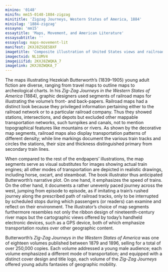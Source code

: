 ```yaml
---
minino: '0148'
minifn: mm15-0148-1884-zigzag
minititle: 'Zigzag Journeys, Western States of America, 1884'
minislug: '1884-zigzag'
essayno: 'mm15'
essaytitle: 'Maps, Movement, and American Literature'
essaysubtitle: ''
essayslug: maps-movement-lit
manifest: 2KXJ8ZSQESBXF
imagetitle: 'Composite illustration of United States views and railroad map segments'
imagectxid: NL1UMV4
imageiiifid: 2KXJ8ZWQKA_7
imagelink: 2KXJ8ZWQKA_7
---
```

The maps illustrating Hezekiah Butterworth’s (1839–1905) young adult fiction are diverse, ranging from travel maps to outline maps to archeological charts. In his _Zig-Zag Journeys in the Western States of America_ (1884), graphic designers used segments of railroad maps for illustrating the volume’s front- and back-papers. Railroad maps had a distinct look because they privileged information pertaining either to the railroad network or to a particular railroad company. Thus they showed stations, intersections, and depots but excluded other mappable transportation networks, such turnpikes and canals, not to mention topographical features like mountains or rivers. As shown by the decorative map segments, railroad maps also display transportation patterns of different density; while line markings document the various train tracks and circles the stations, their size and thickness distinguished primary from secondary train lines. 

When compared to the rest of the endpapers’ illustrations, the map segments serve as visual substitutes for images showing actual train engines; all other modes of transportation are depicted in realistic drawings, including horse, oxcart, and steamboat. The book illustrator thus anticipated Butterworth’s narrative plot. On one hand, it emphasizes the speed of trains. On the other hand, it documents a rather unevenly paced journey across the west, jumping from episode to episode, as if imitating a train’s rushed journey along the prescribed path of railroad tracks, only to be interrupted by scheduled stops during which passengers (or readers) can examine and reflect on their environment. The illustrator’s choice of map segments furthermore resembles not only the ribbon design of nineteenth-century river maps but the cartographic views offered by today’s handheld electronic devices, such as a GPS device, both of which emphasize transportation routes over other geographic content. 

Butterworth’s _Zig-Zag Journeys in the Western States of America_ was one of eighteen volumes published between 1879 and 1896, selling for a total of over 250,000 copies. Each volume addressed a young male audience; each volume emphasized a different mode of transportation; and equipped with a distinct cover design and title logo, each volume of the _Zig-Zag Journeys_ offered young adults fantasies of geographic mobility.

